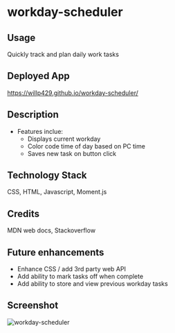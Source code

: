 # workday-scheduler

## Usage
Quickly track and plan daily work tasks

## Deployed App
https://willp429.github.io/workday-scheduler/

## Description
* Features inclue:
    * Displays current workday
    * Color code time of day based on PC time
    * Saves new task on button click

## Technology Stack
CSS, HTML, Javascript, Moment.js

## Credits
MDN web docs, Stackoverflow

## Future enhancements
* Enhance CSS / add 3rd party web API
* Add ability to mark tasks off when complete
* Add ability to store and view previous workday tasks

## Screenshot
![workday-scheduler](/assests/readme.jpg)